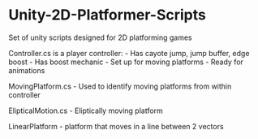 # Unity-2D-Platformer-Scripts
 Set of unity scripts designed for 2D platforming games

 Controller.cs is a player controller:
    - Has cayote jump, jump buffer, edge boost
    - Has boost mechanic
    - Set up for moving platforms
    - Ready for animations

 MovingPlatform.cs
    - Used to identify moving platforms from within controller

 ElipticalMotion.cs
    - Eliptically moving platform

 LinearPlatform
    - platform that moves in a line between 2 vectors
